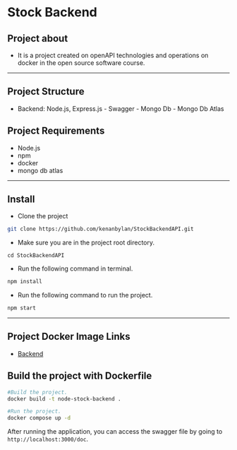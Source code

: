 # Stock Backend

## Project about

- It is a project created on openAPI technologies and operations on docker in the open source software course.

<hr>

## Project Structure

- Backend: Node.js, Express.js - Swagger - Mongo Db - Mongo Db Atlas

## Project Requirements

- Node.js
- npm
- docker
- mongo db atlas

<hr>

## Install

- Clone the project

```bash
git clone https://github.com/kenanbylan/StockBackendAPI.git
```

- Make sure you are in the project root directory.

```
cd StockBackendAPI
```

- Run the following command in terminal.

```bash
npm install
```

- Run the following command to run the project.

```bash
npm start
```

<hr>

## Project Docker Image Links

- [Backend](https://hub.docker.com/r/kenanbylan/node-stock-backend "Backend")

## Build the project with Dockerfile

```sh
#Build the project.
docker build -t node-stock-backend .
```

```sh
#Run the project.
docker compose up -d
```

After running the application, you can access the swagger file by going to `http://localhost:3000/doc`.

<br>
